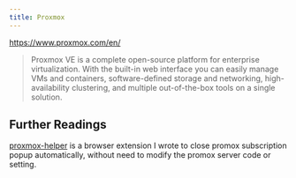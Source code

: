 ```yaml
---
title: Proxmox
---
```


https://www.proxmox.com/en/

> Proxmox VE is a complete open-source platform for enterprise virtualization. With the built-in web interface you can easily manage VMs and containers, software-defined storage and networking, high-availability clustering, and multiple out-of-the-box tools on a single solution.



## Further Readings

[proxmox-helper](https://github.com/HuakunShen/proxmox-helper) is a browser extension I wrote to close promox subscription popup automatically, without need to modify the promox server code or setting.

